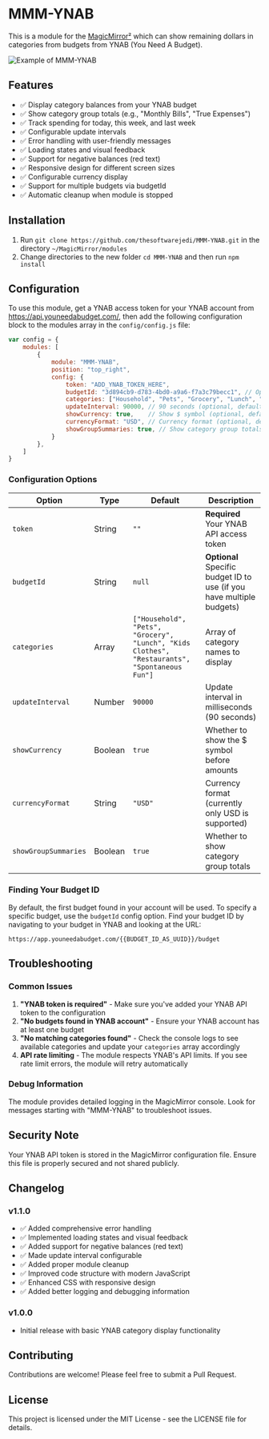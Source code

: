 # MMM-YNAB

This is a module for the [MagicMirror²](https://github.com/MichMich/MagicMirror/) which can show remaining dollars in categories from budgets from YNAB (You Need A Budget).

![Example of MMM-YNAB](./screenshot.png)

## Features

- ✅ Display category balances from your YNAB budget
- ✅ Show category group totals (e.g., "Monthly Bills", "True Expenses")
- ✅ Track spending for today, this week, and last week
- ✅ Configurable update intervals
- ✅ Error handling with user-friendly messages
- ✅ Loading states and visual feedback
- ✅ Support for negative balances (red text)
- ✅ Responsive design for different screen sizes
- ✅ Configurable currency display
- ✅ Support for multiple budgets via budgetId
- ✅ Automatic cleanup when module is stopped

## Installation

1. Run `git clone https://github.com/thesoftwarejedi/MMM-YNAB.git` in the directory `~/MagicMirror/modules`
2. Change directories to the new folder `cd MMM-YNAB` and then run `npm install`

## Configuration

To use this module, get a YNAB access token for your YNAB account from https://api.youneedabudget.com/, then add the following configuration block to the modules array in the `config/config.js` file:

```js
var config = {
    modules: [
        {
            module: "MMM-YNAB",
            position: "top_right",
            config: {
                token: "ADD_YNAB_TOKEN_HERE",
                budgetId: "3d894cb9-d783-4bd0-a9a6-f7a3c79becc1", // Optional
                categories: ["Household", "Pets", "Grocery", "Lunch", "Kids Clothes", "Restaurants", "Spontaneous Fun"],
                updateInterval: 90000, // 90 seconds (optional, default: 90000)
                showCurrency: true,    // Show $ symbol (optional, default: true)
                currencyFormat: "USD", // Currency format (optional, default: "USD")
                showGroupSummaries: true, // Show category group totals (optional, default: true)
            }
        },
    ]
}
```

### Configuration Options

| Option | Type | Default | Description |
|--------|------|---------|-------------|
| `token` | String | `""` | **Required** Your YNAB API access token |
| `budgetId` | String | `null` | **Optional** Specific budget ID to use (if you have multiple budgets) |
| `categories` | Array | `["Household", "Pets", "Grocery", "Lunch", "Kids Clothes", "Restaurants", "Spontaneous Fun"]` | Array of category names to display |
| `updateInterval` | Number | `90000` | Update interval in milliseconds (90 seconds) |
| `showCurrency` | Boolean | `true` | Whether to show the $ symbol before amounts |
| `currencyFormat` | String | `"USD"` | Currency format (currently only USD is supported) |
| `showGroupSummaries` | Boolean | `true` | Whether to show category group totals |

### Finding Your Budget ID

By default, the first budget found in your account will be used. To specify a specific budget, use the `budgetId` config option. Find your budget ID by navigating to your budget in YNAB and looking at the URL:

`https://app.youneedabudget.com/{{BUDGET_ID_AS_UUID}}/budget`

## Troubleshooting

### Common Issues

1. **"YNAB token is required"** - Make sure you've added your YNAB API token to the configuration
2. **"No budgets found in YNAB account"** - Ensure your YNAB account has at least one budget
3. **"No matching categories found"** - Check the console logs to see available categories and update your `categories` array accordingly
4. **API rate limiting** - The module respects YNAB's API limits. If you see rate limit errors, the module will retry automatically

### Debug Information

The module provides detailed logging in the MagicMirror console. Look for messages starting with "MMM-YNAB" to troubleshoot issues.

## Security Note

Your YNAB API token is stored in the MagicMirror configuration file. Ensure this file is properly secured and not shared publicly.

## Changelog

### v1.1.0
- ✅ Added comprehensive error handling
- ✅ Implemented loading states and visual feedback
- ✅ Added support for negative balances (red text)
- ✅ Made update interval configurable
- ✅ Added proper module cleanup
- ✅ Improved code structure with modern JavaScript
- ✅ Enhanced CSS with responsive design
- ✅ Added better logging and debugging information

### v1.0.0
- Initial release with basic YNAB category display functionality

## Contributing

Contributions are welcome! Please feel free to submit a Pull Request.

## License

This project is licensed under the MIT License - see the LICENSE file for details.
